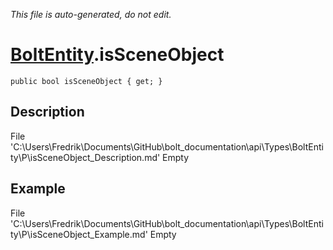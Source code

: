 *This file is auto-generated, do not edit.*

# [BoltEntity](Types/BoltEntity.md).isSceneObject
`public bool isSceneObject { get; }`
## Description
File 'C:\Users\Fredrik\Documents\GitHub\bolt_documentation\api\Types\BoltEntity\P\isSceneObject_Description.md' Empty
## Example
File 'C:\Users\Fredrik\Documents\GitHub\bolt_documentation\api\Types\BoltEntity\P\isSceneObject_Example.md' Empty
